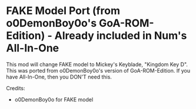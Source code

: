 # FAKE Model Port (from o0DemonBoy0o's GoA-ROM-Edition) - Already included in Num's All-In-One

This mod will change FAKE model to Mickey's Keyblade, "Kingdom Key D".
This was ported from o0DemonBoy0o's version of GoA-ROM-Edition.
If you have All-In-One, then you DON'T need this.

Credits:
- o0DemonBoy0o for FAKE model
